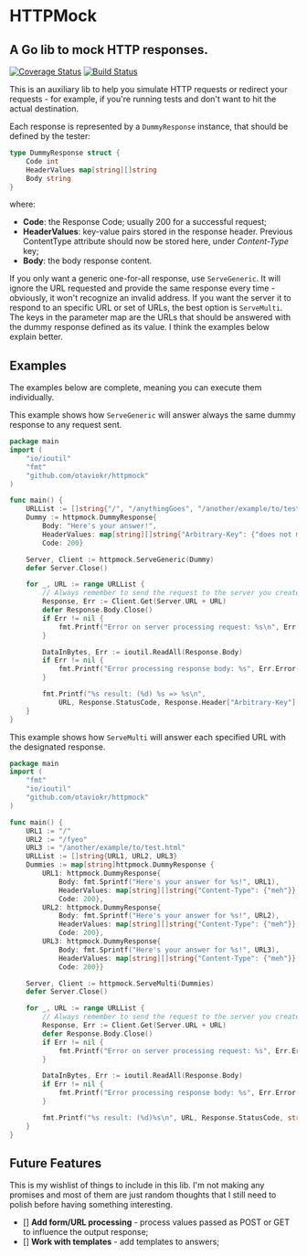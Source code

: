 # HTTPMock 
## A Go lib to mock HTTP responses.

[![Coverage Status](https://coveralls.io/repos/otaviokr/httpmock/badge.svg?branch=master&service=github)](https://coveralls.io/github/otaviokr/httpmock?branch=master)
[![Build Status](https://travis-ci.org/otaviokr/httpmock.svg)](https://travis-ci.org/otaviokr/httpmock)

This is an auxiliary lib to help you simulate HTTP requests or redirect your requests - for example, if you're running
tests and don't want to hit the actual destination.

Each response is represented by a `DummyResponse` instance, that should be defined by the tester:

```go
type DummyResponse struct {
	Code int
	HeaderValues map[string][]string
	Body string
}
```

where:
- **Code**: the Response Code; usually 200 for a successful request;
- **HeaderValues**: key-value pairs stored in the response header. Previous ContentType attribute should now be stored here, under *Content-Type* key;
- **Body**: the body response content.

If you only want a generic one-for-all response, use `ServeGeneric`. It will ignore the URL requested and provide the 
same response every time - obviously, it won't recognize an invalid address. If you want the server it to respond to an 
specific URL or set of URLs, the best option is `ServeMulti`. The keys in the parameter map are the URLs that should be 
answered with the dummy response defined as its value. I think the examples below explain better.

## Examples

The examples below are complete, meaning you can execute them individually.

This example shows how `ServeGeneric` will answer always the same dummy response to any request sent.

```go
package main
import (
	"io/ioutil"
	"fmt"
	"github.com/otaviokr/httpmock"
)

func main() {
	URLList := []string{"/", "/anythingGoes", "/another/example/to/test.html"}
	Dummy := httpmock.DummyResponse{
		Body: "Here's your answer!",
		HeaderValues: map[string][]string{"Arbitrary-Key": {"does not matter"}},
		Code: 200}

	Server, Client := httpmock.ServeGeneric(Dummy)
	defer Server.Close()

	for _, URL := range URLList {
		// Always remember to send the request to the server you created!
		Response, Err := Client.Get(Server.URL + URL)
		defer Response.Body.Close()
		if Err != nil {
			fmt.Printf("Error on server processing request: %s\n", Err.Error())
		}

		DataInBytes, Err := ioutil.ReadAll(Response.Body)
		if Err != nil {
			fmt.Printf("Error processing response body: %s", Err.Error())
		}

		fmt.Printf("%s result: (%d) %s => %s\n",
			URL, Response.StatusCode, Response.Header["Arbitrary-Key"][0], string(DataInBytes))
	}
}
```

This example shows how `ServeMulti` will answer each specified URL with the designated response.

```go
package main
import (
	"fmt"
	"io/ioutil"
	"github.com/otaviokr/httpmock"
)

func main() {
	URL1 := "/"
	URL2 := "/fyeo"
	URL3 := "/another/example/to/test.html"
	URLList := []string{URL1, URL2, URL3}
	Dummies := map[string]httpmock.DummyResponse {
		URL1: httpmock.DummyResponse{
			Body: fmt.Sprintf("Here's your answer for %s!", URL1),
			HeaderValues: map[string][]string{"Content-Type": {"meh"}},
			Code: 200},
		URL2: httpmock.DummyResponse{
			Body: fmt.Sprintf("Here's your answer for %s!", URL2),
			HeaderValues: map[string][]string{"Content-Type": {"meh"}},
			Code: 200},
		URL3: httpmock.DummyResponse{
			Body: fmt.Sprintf("Here's your answer for %s!", URL3),
			HeaderValues: map[string][]string{"Content-Type": {"meh"}},
			Code: 200}}

	Server, Client := httpmock.ServeMulti(Dummies)
	defer Server.Close()

	for _, URL := range URLList {
		// Always remember to send the request to the server you created!
		Response, Err := Client.Get(Server.URL + URL)
		defer Response.Body.Close()
		if Err != nil {
			fmt.Printf("Error on server processing request: %s", Err.Error())
		}

		DataInBytes, Err := ioutil.ReadAll(Response.Body)
		if Err != nil {
			fmt.Printf("Error processing response body: %s", Err.Error())
		}

		fmt.Printf("%s result: (%d)%s\n", URL, Response.StatusCode, string(DataInBytes))
	}
}
```

## Future Features

This is my wishlist of things to include in this lib. I'm not making any promises and most of them are just random 
thoughts that I still need to polish before having something interesting.

- [] **Add form/URL processing** - process values passed as POST or GET to influence the output response;
- [] **Work with templates** - add templates to answers;